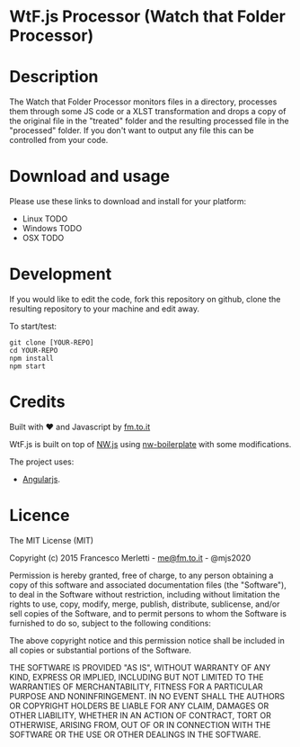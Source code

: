 WtF.js Processor (Watch that Folder Processor)
==============================================

# Description

The Watch that Folder Processor monitors files in a directory, processes them 
through some JS code or a XLST transformation and drops a copy of the original
file in the "treated" folder and the resulting processed file in the "processed"
folder. If you don't want to output any file this can be controlled from your
code.

# Download and usage

Please use these links to download and install for your platform:

* Linux TODO
* Windows TODO
* OSX TODO

# Development

If you would like to edit the code, fork this repository on github, clone the
resulting repository to your machine and edit away.

To start/test:

    git clone [YOUR-REPO]
    cd YOUR-REPO
    npm install
    npm start

# Credits

Built with ❤ and Javascript by [fm.to.it](http://fm.to.it)

WtF.js is built on top of [NW.js](https://github.com/nwjs/nw.js) using 
[nw-boilerplate](https://github.com/szwacz/nw-boilerplate) with some modifications.

The project uses:

* [Angularjs](https://angularjs.org/).


# Licence
The MIT License (MIT)

Copyright (c) 2015 Francesco Merletti - me@fm.to.it - @mjs2020

Permission is hereby granted, free of charge, to any person obtaining a copy
of this software and associated documentation files (the "Software"), to deal
in the Software without restriction, including without limitation the rights
to use, copy, modify, merge, publish, distribute, sublicense, and/or sell
copies of the Software, and to permit persons to whom the Software is
furnished to do so, subject to the following conditions:

The above copyright notice and this permission notice shall be included in
all copies or substantial portions of the Software.

THE SOFTWARE IS PROVIDED "AS IS", WITHOUT WARRANTY OF ANY KIND, EXPRESS OR
IMPLIED, INCLUDING BUT NOT LIMITED TO THE WARRANTIES OF MERCHANTABILITY,
FITNESS FOR A PARTICULAR PURPOSE AND NONINFRINGEMENT. IN NO EVENT SHALL THE
AUTHORS OR COPYRIGHT HOLDERS BE LIABLE FOR ANY CLAIM, DAMAGES OR OTHER
LIABILITY, WHETHER IN AN ACTION OF CONTRACT, TORT OR OTHERWISE, ARISING FROM,
OUT OF OR IN CONNECTION WITH THE SOFTWARE OR THE USE OR OTHER DEALINGS IN
THE SOFTWARE.